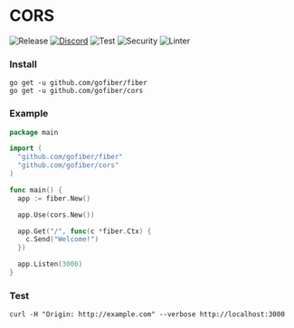 # CORS

![Release](https://img.shields.io/github/release/gofiber/cors.svg)
[![Discord](https://img.shields.io/badge/discord-join%20channel-7289DA)](https://gofiber.io/discord)
![Test](https://github.com/gofiber/cors/workflows/Test/badge.svg)
![Security](https://github.com/gofiber/cors/workflows/Security/badge.svg)
![Linter](https://github.com/gofiber/cors/workflows/Linter/badge.svg)

### Install
```
go get -u github.com/gofiber/fiber
go get -u github.com/gofiber/cors
```
### Example
```go
package main

import (
  "github.com/gofiber/fiber"
  "github.com/gofiber/cors"
)

func main() {
  app := fiber.New()

  app.Use(cors.New())

  app.Get("/", func(c *fiber.Ctx) {
    c.Send("Welcome!")
  }) 

  app.Listen(3000)
}
```
### Test
```curl
curl -H "Origin: http://example.com" --verbose http://localhost:3000
```

